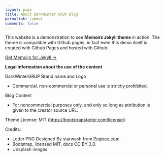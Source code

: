```yaml
---
layout: page
title: About DarkWinter GRUP Blog
permalink: /about
comments: false
---
```


This website is a demonstration to see **Memoirs Jekyll theme** in action. The theme is compatible with Github pages, in fact even this demo itself is created with Github Pages and hosted with Github. 

<a target="_blank" href="https://bootstrapstarter.com/bootstrap-templates/jekyll-theme-memoirs/" class="btn btn-dark"> Get Memoirs for Jekyll &rarr;</a>


**Legal information about the use of the content**

DarkWinterGRUP Brand name and Logo
- Commercial, non-commercial or personal use is strictly prohibited.

Blog Content
- For noncommercial purposes only, and only so long as attribution is given to the creator source URL.

Theme License: MIT (https://bootstrapstarter.com/license/)

Credits: 
- Letter PNG Designed By starwash from <a href="https://pngtree.com/">Pngtree.com</a>
- Bootstrap, licensed MIT, docs CC BY 3.0.
- Unsplash images.

